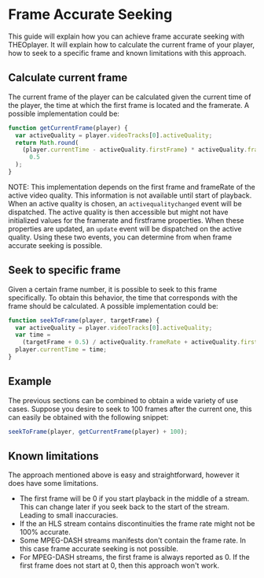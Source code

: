 # Frame Accurate Seeking

This guide will explain how you can achieve frame accurate seeking with THEOplayer. It will explain how to calculate the current frame of your player, how to seek to a specific frame and known limitations with this approach.

## Calculate current frame

The current frame of the player can be calculated given the current time of the player, the time at which the first frame is located and the framerate. A possible implementation could be:

```js
function getCurrentFrame(player) {
  var activeQuality = player.videoTracks[0].activeQuality;
  return Math.round(
    (player.currentTime - activeQuality.firstFrame) * activeQuality.frameRate -
      0.5
  );
}
```

NOTE: This implementation depends on the first frame and frameRate of the active video quality. This information is not available until start of playback. When an active quality is chosen, an `activequalitychanged` event will be dispatched. The active quality is then accessible but might not have initialized values for the framerate and firstframe properties. When these properties are updated, an `update` event will be dispatched on the active quality. Using these two events, you can determine from when frame accurate seeking is possible.

## Seek to specific frame

Given a certain frame number, it is possible to seek to this frame specifically. To obtain this behavior, the time that corresponds with the frame should be calculated. A possible implementation could be:

```js
function seekToFrame(player, targetFrame) {
  var activeQuality = player.videoTracks[0].activeQuality;
  var time =
    (targetFrame + 0.5) / activeQuality.frameRate + activeQuality.firstFrame;
  player.currentTime = time;
}
```

## Example

The previous sections can be combined to obtain a wide variety of use cases. Suppose you desire to seek to 100 frames after the current one, this can easily be obtained with the following snippet:

```js
seekToFrame(player, getCurrentFrame(player) + 100);
```

## Known limitations

The approach mentioned above is easy and straightforward, however it does have some limitations.

- The first frame will be 0 if you start playback in the middle of a stream. This can change later if you seek back to the start of the stream. Leading to small inaccuracies.
- If the an HLS stream contains discontinuities the frame rate might not be 100% accurate.
- Some MPEG-DASH streams manifests don't contain the frame rate. In this case frame accurate seeking is not possible.
- For MPEG-DASH streams, the first frame is always reported as 0. If the first frame does not start at 0, then this approach won't work.
